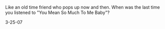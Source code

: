 Like an old time friend who pops up now and then. When was the last time you listened to "You Mean So Much To Me Baby"?

3-25-07